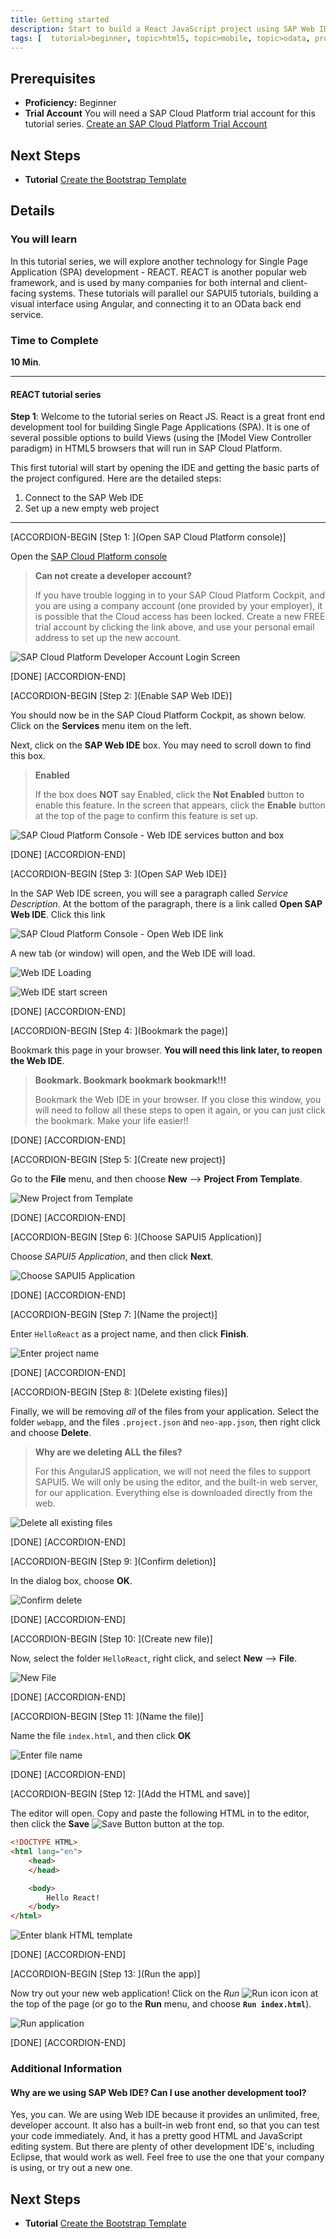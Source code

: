 ```yaml
---
title: Getting started
description: Start to build a React JavaScript project using SAP Web IDE on SAP Cloud Platform
tags: [  tutorial>beginner, topic>html5, topic>mobile, topic>odata, products>sap-cloud-platform ]
---
```

## Prerequisites  
 - **Proficiency:** Beginner
 - **Trial Account** You will need a SAP Cloud Platform trial account for this tutorial series.  [Create an SAP Cloud Platform Trial Account](http://www.sap.com/developer/tutorials/hcp-create-trial-account.html)


## Next Steps
- **Tutorial** [Create the Bootstrap Template](http://www.sap.com/developer/tutorials/react-bootstrap-template.html)

## Details
### You will learn  
In this tutorial series, we will explore another technology for Single Page Application (SPA) development - REACT.  REACT is another popular web framework, and is used by many companies for both internal and client-facing systems.  These tutorials will parallel our SAPUI5 tutorials, building a visual interface using Angular, and connecting it to an OData back end service.

### Time to Complete
**10 Min**.

---

#### REACT tutorial series
**Step 1**: Welcome to the tutorial series on React JS.  React is a great front end development tool for building Single Page Applications (SPA).  It is one of several possible options to build Views (using the [Model View Controller paradigm) in HTML5 browsers that will run in SAP Cloud Platform.

This first tutorial will start by opening the IDE and getting the basic parts of the project configured.  Here are the detailed steps:

1.  Connect to the SAP Web IDE
2.  Set up a new empty web project

---


[ACCORDION-BEGIN [Step 1: ](Open SAP Cloud Platform console)]

Open the [SAP Cloud Platform console](https://account.hanatrial.ondemand.com/)

> **Can not create a developer account?**
>
> If you have trouble logging in to your SAP Cloud Platform Cockpit, and you are using a company account (one provided by your employer), it is possible that the Cloud access has been locked.  Create a new FREE trial account by clicking the link above, and use your personal email address to set up the new account.

![SAP Cloud Platform Developer Account Login Screen](1-1.png)

[DONE]
[ACCORDION-END]


[ACCORDION-BEGIN [Step 2: ](Enable SAP Web IDE)]

You should now be in the SAP Cloud Platform Cockpit, as shown below.  Click on the **Services** menu item on the left.  

Next, click on the **SAP Web IDE** box.  You may need to scroll down to find this box.

>**Enabled**
>
> If the box does **NOT** say Enabled, click the **Not Enabled** button to enable this feature.  In the screen that appears, click the **Enable** button at the top of the page to confirm this feature is set up.

![SAP Cloud Platform Console - Web IDE services button and box](1-2.png)

[DONE]
[ACCORDION-END]


[ACCORDION-BEGIN [Step 3: ](Open SAP Web IDE)]

In the SAP Web IDE screen, you will see a paragraph called *Service Description*.  At the bottom of the paragraph, there is a link called **Open SAP Web IDE**.  Click this link

![SAP Cloud Platform Console - Open Web IDE link](1-3.png)

A new tab (or window) will open, and the Web IDE will load.

![Web IDE Loading](1-4a.png)

![Web IDE start screen](1-4b.png)

[DONE]
[ACCORDION-END]


[ACCORDION-BEGIN [Step 4: ](Bookmark the page)]

Bookmark this page in your browser.  **You will need this link later, to reopen the Web IDE**.

>**Bookmark.  Bookmark bookmark bookmark!!!**
>
> Bookmark the Web IDE in your browser.  If you close this window, you will need to follow all these steps to open it again, or you can just click the bookmark.  Make your life easier!!

[DONE]
[ACCORDION-END]


[ACCORDION-BEGIN [Step 5: ](Create new project)]

Go to the **File** menu, and then choose **New** --> **Project From Template**.

![New Project from Template](2-1.png)

[DONE]
[ACCORDION-END]


[ACCORDION-BEGIN [Step 6: ](Choose SAPUI5 Application)]

Choose *SAPUI5 Application*, and then click **Next**.

![Choose SAPUI5 Application](2-2.png)

[DONE]
[ACCORDION-END]


[ACCORDION-BEGIN [Step 7: ](Name the project)]

Enter `HelloReact` as a project name, and then click **Finish**.

![Enter project name](2-3.png)

[DONE]
[ACCORDION-END]


[ACCORDION-BEGIN [Step 8: ](Delete existing files)]

Finally, we will be removing *all* of the files from your application.  Select the folder `webapp`, and the files `.project.json` and `neo-app.json`, then right click and choose **Delete**.

>**Why are we deleting ALL the files?**
>
> For this AngularJS application, we will not need the files to support SAPUI5.  We will only be using the editor, and the built-in web server, for our application.  Everything else is downloaded directly from the web.

![Delete all existing files](2-4.png)

[DONE]
[ACCORDION-END]


[ACCORDION-BEGIN [Step 9: ](Confirm deletion)]

In the dialog box, choose **OK**.

![Confirm delete](2-5.png)

[DONE]
[ACCORDION-END]


[ACCORDION-BEGIN [Step 10: ](Create new file)]

Now, select the folder `HelloReact`, right click, and select **New** --> **File**.

![New File](2-6.png)

[DONE]
[ACCORDION-END]


[ACCORDION-BEGIN [Step 11: ](Name the file)]

Name the file `index.html`, and then click **OK**

![Enter file name](2-7.png)

[DONE]
[ACCORDION-END]


[ACCORDION-BEGIN [Step 12: ](Add the HTML and save)]

The editor will open.  Copy and paste the following HTML in to the editor, then click the **Save** ![Save Button](save-button.png) button at the top.

```html
<!DOCTYPE HTML>
<html lang="en">
    <head>
    </head>

    <body>
        Hello React!
    </body>
</html>
```

![Enter blank HTML template](2-8.png)

[DONE]
[ACCORDION-END]


[ACCORDION-BEGIN [Step 13: ](Run the app)]

Now try out your new web application!  Click on the *Run* ![Run icon](run-button.png) icon at the top of the page (or go to the **Run** menu, and choose **`Run index.html`**).

![Run application](2-9.png)

[DONE]
[ACCORDION-END]



### Additional Information
#### Why are we using SAP Web IDE?  Can I use another development tool?

Yes, you can.   We are using Web IDE because it provides an unlimited, free, developer account.  It also has a built-in web front end, so that you can test your code immediately.  And, it has a pretty good HTML and JavaScript editing system.  But there are plenty of other development IDE's, including Eclipse, that would work as well.  Feel free to use the one that your company is using, or try out a new one.

## Next Steps
 - **Tutorial** [Create the Bootstrap Template](http://www.sap.com/developer/tutorials/react-bootstrap-template.html)
